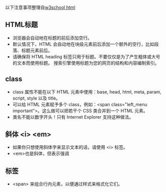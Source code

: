 以下注意事项整理自[w3school html](http://www.w3school.com.cn/html/)
## HTML标题
- 浏览器会自动地在标题的前后添加空行。
- 默认情况下，HTML 会自动地在块级元素前后添加一个额外的空行，比如段落、标题元素前后。
- 请确保将 HTML heading 标签只用于标题。不要仅仅是为了产生粗体或大号的文本而使用标题。
搜索引擎使用标题为您的网页的结构和内容编制索引。

## class
- class 属性不能在以下 HTML 元素中使用：base, head, html, meta, param, script, style 以及 title。
- 可以给 HTML 元素赋予多个 class，例如：<span class="left_menu important"\>。这么做可以把若干个 CSS 类合并到一个 HTML 元素。
- 类名不能以数字开头！只有 Internet Explorer 支持这种做法。

## 斜体 <i\> <em\>
- 如果你只想使用斜体字来显示文本的话，请使用 <i\> 标签。
- <em\>也是斜体，但表示强调

## 标签
- <span\> 来组合行内元素，以便通过样式来格式化它们。
